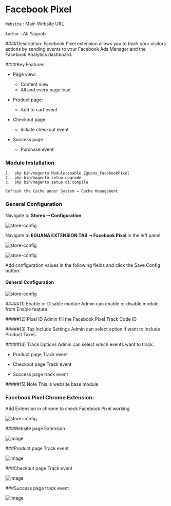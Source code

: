 # Facebook Pixel 

`Website` : Main Website URL

`Author` : Ali Yaqoob  

####Description:
Facebook Pixel extension allows you to track your visitors actions by sending events to your Facebook Ads Manager and the Facebook Analytics dashboard.

####Key Features:
- Page view:
    - Content view
    - All and every page load 
    

- Product page:
    - Add to cart event

    
- Checkout page:
    - Initiate checkout event 

    
- Success page
    - Purchase event
    
### Module Installation

```
1.  php bin/magento Module:enable Eguana_FacebookPixel  
2.  php bin/magento setup:upgrade  
3.  php bin/magento setup:di:compile

Refresh the Cache under System ⇾ Cache Management
```

### General Configuration

Navigate to **Stores ⇾ Configuration**
   
![store-config](https://nimbus-screenshots.s3.amazonaws.com/s/b7d0f7098eb8912cea0507737a970139.png)

Navigate to **EGUANA EXTENSION TAB ⇾ Facebook Pixel** in the left panel.

![store-config](https://nimbus-screenshots.s3.amazonaws.com/s/90a0e6ebe5951d89e0e9699fe73de5c1.png)

![store-config](https://nimbus-screenshots.s3.amazonaws.com/s/4f9ed7122c65dfa34e167b8e2f2562e9.png)

Add configuration values in the following fields and click the Save Config button.
#### General Configuration
![store-config](https://nimbus-screenshots.s3.amazonaws.com/s/b15c635cbf4374dce1d9208d71cd8d54.png)

#####(1) Enable or Disable module
Admin can enable or disable module from Enable feature.

#####(2) Pixel ID
Admin fill the Facebook Pixel Track Code ID

#####(3) Tax Include Settings
Admin can select option if want to Include Product Taxes.

#####(4) Track Options
Admin can select which events want to track.

- Product page Track event 


- Checkout page Track event


- Success page track event

#####(5) Note
This is website base module

### Facebook Pixel Chrome Extension:

Add Extension in chrome to check Facebook Pixel working 

![store-config](https://nimbus-screenshots.s3.amazonaws.com/s/6881d454e62d3d689c31bf785cd4d12b.png)

###Website page Extension

![image](https://i.ibb.co/sjbcrvq/screenshot-l-dev-54ta5gq-kqevkj6gpg7si-ap-3-magentosite-cloud-2021-02-08-11-12-35.png)

###Product page Track event

![image](https://nimbus-screenshots.s3.amazonaws.com/s/40aaaec6267a499f9779b7f4ae768afa.png)

###Checkout page Track event

![image](https://nimbus-screenshots.s3.amazonaws.com/s/9a966bd4fd505114a322e52cabcdd4fe.png)

###Success page track event

![image](https://nimbus-screenshots.s3.amazonaws.com/s/a14de32bbd15861d84b4c8db242f06ce.png)


